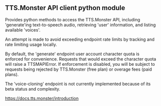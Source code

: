 ## TTS.Monster API client python module
    
Provides python methods to access the TTS.Monster API, including 'generate'ing text-to-speech audio, retrieving 'user' information, and listing available 'voices'.
    
An attempt is made to avoid exceeding endpoint rate limits by tracking and rate limiting usage locally.

By default, the 'generate' endpoint user account character quota is enforced for convenience. Requests that would exceed the character quota will raise a TTSMAPIError. If enforcement is disabled, you will be subject to requests being rejected by TTS.Monster (free plan) or overage fees (paid plans).
    
The 'voice-cloning' endpoint is not currently implemented because of its beta status and complexity.

https://docs.tts.monster/introduction